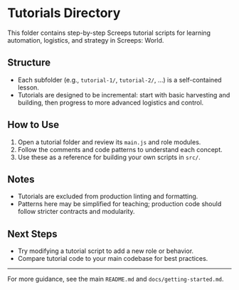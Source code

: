 # Tutorials Directory

This folder contains step-by-step Screeps tutorial scripts for learning automation, logistics, and strategy in Screeps: World.

## Structure

- Each subfolder (e.g., `tutorial-1/`, `tutorial-2/`, ...) is a self-contained lesson.
- Tutorials are designed to be incremental: start with basic harvesting and building, then progress to more advanced logistics and control.

## How to Use

1. Open a tutorial folder and review its `main.js` and role modules.
2. Follow the comments and code patterns to understand each concept.
3. Use these as a reference for building your own scripts in `src/`.

## Notes

- Tutorials are excluded from production linting and formatting.
- Patterns here may be simplified for teaching; production code should follow stricter contracts and modularity.

## Next Steps

- Try modifying a tutorial script to add a new role or behavior.
- Compare tutorial code to your main codebase for best practices.

---
For more guidance, see the main `README.md` and `docs/getting-started.md`.
